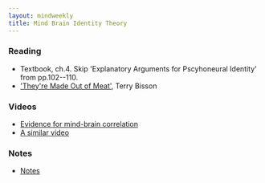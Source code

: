 ```yaml
---
layout: mindweekly
title: Mind Brain Identity Theory
---
```


### Reading
+ Textbook, ch.4. Skip 'Explanatory Arguments for Pscyhoneural Identity' from pp.102--110.
+ ['They're Made Out of Meat',](http://www.terrybisson.com/page6/page6.html) Terry Bisson

### Videos
+ [Evidence for mind-brain correlation](https://www.youtube.com/watch?v=9oka8hqsOzg)
+ [A similar video](https://www.youtube.com/watch?v=zQUYcSXkIq4)

### Notes
+ [Notes ](notes)









